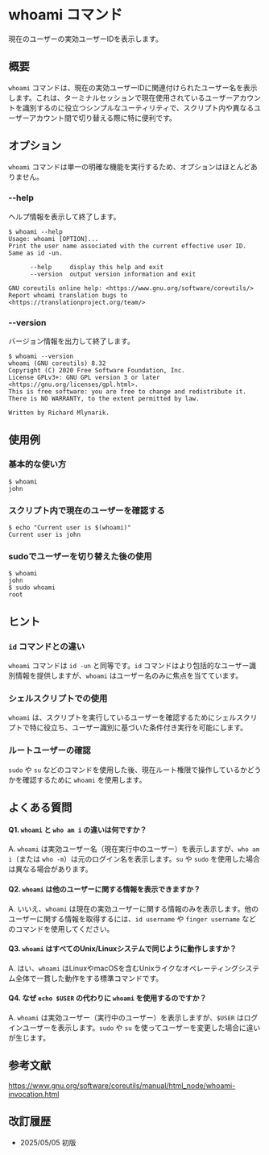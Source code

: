 # whoami コマンド

現在のユーザーの実効ユーザーIDを表示します。

## 概要

`whoami` コマンドは、現在の実効ユーザーIDに関連付けられたユーザー名を表示します。これは、ターミナルセッションで現在使用されているユーザーアカウントを識別するのに役立つシンプルなユーティリティで、スクリプト内や異なるユーザーアカウント間で切り替える際に特に便利です。

## オプション

`whoami` コマンドは単一の明確な機能を実行するため、オプションはほとんどありません。

### **--help**

ヘルプ情報を表示して終了します。

```console
$ whoami --help
Usage: whoami [OPTION]...
Print the user name associated with the current effective user ID.
Same as id -un.

      --help     display this help and exit
      --version  output version information and exit

GNU coreutils online help: <https://www.gnu.org/software/coreutils/>
Report whoami translation bugs to <https://translationproject.org/team/>
```

### **--version**

バージョン情報を出力して終了します。

```console
$ whoami --version
whoami (GNU coreutils) 8.32
Copyright (C) 2020 Free Software Foundation, Inc.
License GPLv3+: GNU GPL version 3 or later <https://gnu.org/licenses/gpl.html>.
This is free software: you are free to change and redistribute it.
There is NO WARRANTY, to the extent permitted by law.

Written by Richard Mlynarik.
```

## 使用例

### 基本的な使い方

```console
$ whoami
john
```

### スクリプト内で現在のユーザーを確認する

```console
$ echo "Current user is $(whoami)"
Current user is john
```

### sudoでユーザーを切り替えた後の使用

```console
$ whoami
john
$ sudo whoami
root
```

## ヒント

### `id` コマンドとの違い

`whoami` コマンドは `id -un` と同等です。`id` コマンドはより包括的なユーザー識別情報を提供しますが、`whoami` はユーザー名のみに焦点を当てています。

### シェルスクリプトでの使用

`whoami` は、スクリプトを実行しているユーザーを確認するためにシェルスクリプトで特に役立ち、ユーザー識別に基づいた条件付き実行を可能にします。

### ルートユーザーの確認

`sudo` や `su` などのコマンドを使用した後、現在ルート権限で操作しているかどうかを確認するために `whoami` を使用します。

## よくある質問

#### Q1. `whoami` と `who am i` の違いは何ですか？
A. `whoami` は実効ユーザー名（現在実行中のユーザー）を表示しますが、`who am i`（または `who -m`）は元のログイン名を表示します。`su` や `sudo` を使用した場合は異なる場合があります。

#### Q2. `whoami` は他のユーザーに関する情報を表示できますか？
A. いいえ、`whoami` は現在の実効ユーザーに関する情報のみを表示します。他のユーザーに関する情報を取得するには、`id username` や `finger username` などのコマンドを使用してください。

#### Q3. `whoami` はすべてのUnix/Linuxシステムで同じように動作しますか？
A. はい、`whoami` はLinuxやmacOSを含むUnixライクなオペレーティングシステム全体で一貫した動作をする標準コマンドです。

#### Q4. なぜ `echo $USER` の代わりに `whoami` を使用するのですか？
A. `whoami` は実効ユーザー（実行中のユーザー）を表示しますが、`$USER` はログインユーザーを表示します。`sudo` や `su` を使ってユーザーを変更した場合に違いが生じます。

## 参考文献

https://www.gnu.org/software/coreutils/manual/html_node/whoami-invocation.html

## 改訂履歴

- 2025/05/05 初版